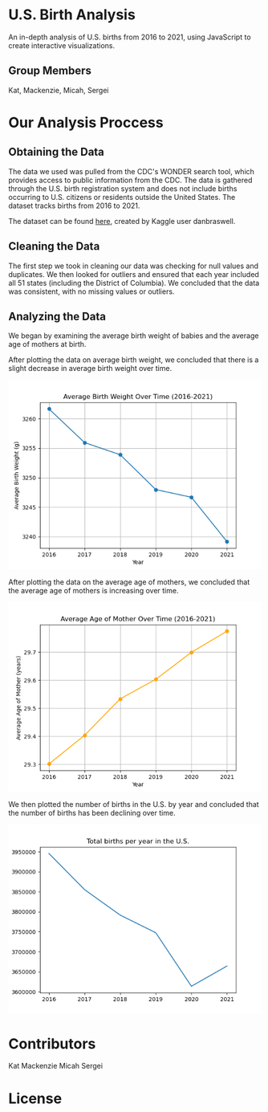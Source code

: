 # U.S. Birth Analysis
An in-depth analysis of U.S. births from 2016 to 2021, using JavaScript to create interactive visualizations.
## Group Members
Kat, Mackenzie, Micah, Sergei

# Our Analysis Proccess
## Obtaining the Data
The data we used was pulled from the CDC's WONDER search tool, which provides access to public information from the CDC. The data is gathered through the U.S. birth registration system and does not include births occurring to U.S. citizens or residents outside the United States. The dataset tracks births from 2016 to 2021. 

The dataset can be found [here](https://www.kaggle.com/datasets/danbraswell/temporary-us-births), created by Kaggle user danbraswell.

## Cleaning the Data
The first step we took in cleaning our data was checking for null values and duplicates. We then looked for outliers and ensured that each year included all 51 states (including the District of Columbia). We concluded that the data was consistent, with no missing values or outliers.

## Analyzing the Data
We began by examining the average birth weight of babies and the average age of mothers at birth.

After plotting the data on average birth weight, we concluded that there is a slight decrease in average birth weight over time.

![alt text](Visuals/AverageBirthWeightbyYear.png)

After plotting the data on the average age of mothers, we concluded that the average age of mothers is increasing over time.

![alt text](Visuals/AverageMothersAgebyYear.png)

We then plotted the number of births in the U.S. by year and concluded that the number of births has been declining over time.

![alt text](Visuals/TotalBirthsUS.png)

# Contributors
Kat
Mackenzie
Micah
Sergei
# License
